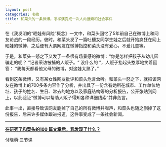 ```yaml
---
layout: post
categories: 书摘
title: 和菜头的一条微博，怎样演变成一次人肉搜索和社会事件
---
```


在《我发明的“晒娃有风险”概念》一文中，和菜头回忆了5年前自己在微博上和网友论战的一段经历。彼时，和菜头发了一篇吐槽女同学生娃之后就开始疯狂在网上晒娃的微博，之后便有大票网友在微博指控和菜头没有爱心，不爱儿童等。

于是，和菜头一怒之下又发了一条很有场景感的微博：“你是怎样把孩子从幼儿园骗走的呢？ ”记者采访被捕的人贩子。“ 没什么的 ”，人贩子抬起头憨厚地笑着回答： “我每天都看他父母的微博，对这娃太熟了。”

看到这条微博，又有某女性网友批评和菜头危言耸听。和菜头一怒之下，就把该网友在微博上的700多条内容作了分析，并出具了一份含有她所在城市、工作单位地址、孩子的姓名、生日、常去的地方以及家庭结构等的分析报告，公开张贴到网上，以此验证“微博可以帮助人贩子得知各种详细线索”并非危言。

此事一出，直接导致该网友删掉了自己的所有微博并噤声，和菜头也随之删掉了这份报告，后来许多媒体跟进报道，这件事变成了一条社会新闻。

---

**[在研究了和菜头的100 篇文章后，我发现了什么？](https://mp.weixin.qq.com/s/G0e1QX6uofpK59y1LJ_iQw)**

付晓萌·三节课